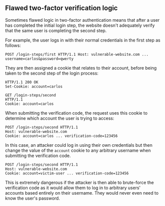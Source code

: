 ## Flawed two-factor verification logic

Sometimes flawed logic in two-factor authentication means that after a user has completed the initial login step, the website doesn't adequately verify that the same user is completing the second step.

For example, the user logs in with their normal credentials in the first step as follows:

`POST /login-steps/first HTTP/1.1 Host: vulnerable-website.com ... username=carlos&password=qwerty`

They are then assigned a cookie that relates to their account, before being taken to the second step of the login process:

```
HTTP/1.1 200 OK 
Set-Cookie: account=carlos 

GET /login-steps/second 
HTTP/1.1 
Cookie: account=carlos
```

When submitting the verification code, the request uses this cookie to determine which account the user is trying to access:

```
POST /login-steps/second HTTP/1.1 
Host: vulnerable-website.com 
Cookie: account=carlos ... verification-code=123456
```

In this case, an attacker could log in using their own credentials but then change the value of the `account` cookie to any arbitrary username when submitting the verification code.

```
POST /login-steps/second HTTP/1.1 
Host: vulnerable-website.com 
Cookie: account=victim-user ... verification-code=123456
```

This is extremely dangerous if the attacker is then able to brute-force the verification code as it would allow them to log in to arbitrary users' accounts based entirely on their username. They would never even need to know the user's password.